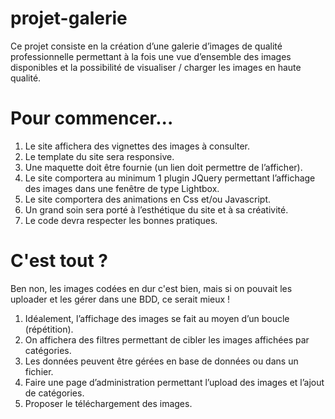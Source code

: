 # projet-galerie
<div>
Ce projet consiste en la création d’une galerie d’images de qualité professionnelle permettant à la fois une vue d’ensemble des images disponibles et la possibilité de visualiser / charger les images en haute qualité.
</div>
<h1>Pour commencer...</h1>
<ol>
<li>Le site affichera des vignettes des images à consulter.</li>
<li>Le template du site sera responsive.</li>
<li>Une maquette doit être fournie (un lien doit permettre de l’afficher).</li>
<li>Le site comportera au minimum 1 plugin JQuery permettant l’affichage des images dans une fenêtre de type Lightbox.</li>
<li>Le site comportera des animations en Css et/ou Javascript.</li>
<li>Un grand soin sera porté à l’esthétique du site et à sa créativité.</li>
<li>Le code devra respecter les bonnes pratiques.</li>
</ol>

<h1>C'est tout ?</h1>
<p>Ben non, les images codées en dur c'est bien, mais si on pouvait les uploader et les gérer dans une BDD, ce serait mieux !</p>
<ol>
<li>Idéalement, l’affichage des images se fait au moyen d’un boucle (répétition).</li>
<li>On affichera des filtres permettant de cibler les images affichées par catégories.</li>
<li>Les données peuvent être gérées en base de données ou dans un fichier.</li>
<li>Faire une page d’administration permettant l’upload des images et l’ajout de catégories.</li>
<li>Proposer le téléchargement des images.</li>
</ol>
